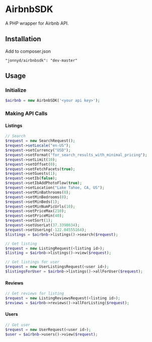 # AirbnbSDK
A PHP wrapper for Airbnb API.

## Installation
Add to composer.json

```"jonnyd/airbnbsdk": "dev-master"```

## Usage
### Initialize
```php
$airbnb = new AirbnbSDK('<your api key>');
```

### Making API Calls

#### Listings
```php
// Search
$request = new SearchRequest();
$request->setLocale("en-US");
$request->setCurrency("USD");
$request->setFormat("for_search_results_with_minimal_pricing");
$request->setLimit(10);
$request->setOffset(0);
$request->setFetchFacets(true);
$request->setGuests(1);
$request->setIb(false);
$request->setIbAddPhotoFlow(true);
$request->setLocation("Lake Tahoe, CA, US");
$request->setMinBathrooms(0);
$request->setMinBedrooms(0);
$request->setMinBeds(1);
$request->setMinNumPicUrls(10);
$request->setPriceMax(210);
$request->setPriceMin(40);
$request->setSort(1);
$request->setUserLat(37.3398634);
$request->setUserLng(-122.04555164);
$listings = $airbnb->listings()->search($request);

// Get listing
$request = new ListingRequest(<listing id>);
$listing = $airbnb->listings()->view($request);

// Get listings for user
$request = new UserListingsRequest(<user id>);
$listingsForUser = $airbnb->listings()->allForUser($request);
```

#### Reviews
```php
// Get reviews for listing
$request = new ListingReviewsRequest(<listing id>);
$reviews = $airbnb->reviews()->allForListing($request);
```

#### Users
```php
// Get user
$request = new UserRequest(<user id>);
$user = $airbnb->users()->view($request);
```
